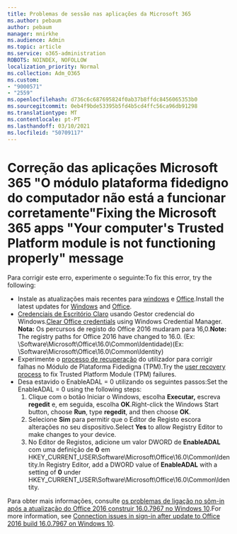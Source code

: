 ```yaml
---
title: Problemas de sessão nas aplicações da Microsoft 365
ms.author: pebaum
author: pebaum
manager: mnirkhe
ms.audience: Admin
ms.topic: article
ms.service: o365-administration
ROBOTS: NOINDEX, NOFOLLOW
localization_priority: Normal
ms.collection: Adm_O365
ms.custom:
- "9000571"
- "2559"
ms.openlocfilehash: d736c6c687695824f0ab37b8ffdc8456065353b0
ms.sourcegitcommit: 0eb4f9bde53395b5fd4b5cd4ffc56ca96db91298
ms.translationtype: MT
ms.contentlocale: pt-PT
ms.lasthandoff: 03/10/2021
ms.locfileid: "50709117"
---
```

# <a name="fixing-the-microsoft-365-apps-your-computers-trusted-platform-module-is-not-functioning-properly-message"></a><span data-ttu-id="e3e10-102">Correção das aplicações Microsoft 365 "O módulo plataforma fidedigno do computador não está a funcionar corretamente"</span><span class="sxs-lookup"><span data-stu-id="e3e10-102">Fixing the Microsoft 365 apps "Your computer's Trusted Platform module is not functioning properly" message</span></span>

<span data-ttu-id="e3e10-103">Para corrigir este erro, experimente o seguinte:</span><span class="sxs-lookup"><span data-stu-id="e3e10-103">To fix this error, try the following:</span></span>

- <span data-ttu-id="e3e10-104">Instale as atualizações mais recentes para [windows](https://support.microsoft.com/help/4027667/windows-10-update) e [Office](https://support.office.com/article/update-office-and-your-computer-with-microsoft-update-2ab296f3-7f03-43a2-8e50-46de917611c5).</span><span class="sxs-lookup"><span data-stu-id="e3e10-104">Install the latest updates for [Windows](https://support.microsoft.com/help/4027667/windows-10-update) and [Office](https://support.office.com/article/update-office-and-your-computer-with-microsoft-update-2ab296f3-7f03-43a2-8e50-46de917611c5).</span></span>
- <span data-ttu-id="e3e10-105">[Credenciais de Escritório Claro](https://docs.microsoft.com/office/troubleshoot/office-suite-issues/another-account-already-signed-in#step-4-clear-cached-credentials-on-the-computer) usando Gestor credencial do Windows.</span><span class="sxs-lookup"><span data-stu-id="e3e10-105">[Clear Office credentials](https://docs.microsoft.com/office/troubleshoot/office-suite-issues/another-account-already-signed-in#step-4-clear-cached-credentials-on-the-computer) using Windows Credential Manager.</span></span><br/>
    <span data-ttu-id="e3e10-106">**Nota:** Os percursos de registo do Office 2016 mudaram para 16,0.</span><span class="sxs-lookup"><span data-stu-id="e3e10-106">**Note:** The registry paths for Office 2016 have changed to 16.0.</span></span> <span data-ttu-id="e3e10-107">(Ex: \Software\Microsoft\Office\16.0\Common\Identidade\)</span><span class="sxs-lookup"><span data-stu-id="e3e10-107">(Ex: \Software\Microsoft\Office\16.0\Common\Identity\)</span></span>
- <span data-ttu-id="e3e10-108">Experimente o [processo de recuperação](https://docs.microsoft.com/office365/troubleshoot/administration/connection-issue-when-sign-in-office-2016#symptom-2) do utilizador para corrigir falhas no Módulo de Plataforma Fidedigna (TPM).</span><span class="sxs-lookup"><span data-stu-id="e3e10-108">Try the [user recovery process](https://docs.microsoft.com/office365/troubleshoot/administration/connection-issue-when-sign-in-office-2016#symptom-2) to fix Trusted Platform Module (TPM) failures.</span></span>
- <span data-ttu-id="e3e10-109">Desa estavido o EnableADAL = 0 utilizando os seguintes passos:</span><span class="sxs-lookup"><span data-stu-id="e3e10-109">Set the EnableADAL = 0 using the following steps:</span></span>  
    1. <span data-ttu-id="e3e10-110">Clique com o botão Iniciar o Windows, escolha **Executar,** escreva **regedit** e, em seguida, escolha **OK**.</span><span class="sxs-lookup"><span data-stu-id="e3e10-110">Right-click the Windows Start button, choose **Run**, type **regedit**, and then choose **OK**.</span></span>
    2. <span data-ttu-id="e3e10-111">Selecione **Sim** para permitir que o Editor de Registo escora alterações no seu dispositivo.</span><span class="sxs-lookup"><span data-stu-id="e3e10-111">Select **Yes** to allow Registry Editor to make changes to your device.</span></span>
    3. <span data-ttu-id="e3e10-112">No Editor de Registos, adicione um valor DWORD de **EnableADAL** com uma definição de **0** em HKEY_CURRENT_USER\Software\Microsoft\Office\16.0\Common\Identity.</span><span class="sxs-lookup"><span data-stu-id="e3e10-112">In Registry Editor, add a DWORD value of **EnableADAL** with a setting of **0** under HKEY_CURRENT_USER\Software\Microsoft\Office\16.0\Common\Identity.</span></span>

<span data-ttu-id="e3e10-113">Para obter mais informações, consulte [os problemas de ligação no sôm-in após a atualização do Office 2016 construir 16.0.7967 no Windows 10](https://docs.microsoft.com/office365/troubleshoot/administration/connection-issue-when-sign-in-office-2016).</span><span class="sxs-lookup"><span data-stu-id="e3e10-113">For more information, see [Connection issues in sign-in after update to Office 2016 build 16.0.7967 on Windows 10](https://docs.microsoft.com/office365/troubleshoot/administration/connection-issue-when-sign-in-office-2016).</span></span>